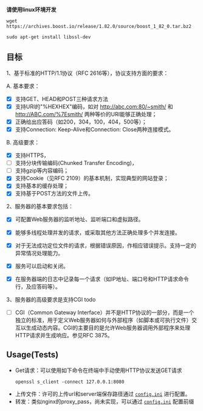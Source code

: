 **请使用linux环境开发**

```
wget https://archives.boost.io/release/1.82.0/source/boost_1_82_0.tar.bz2
```

```
sudo apt-get install libssl-dev
```

## 目标

1、基于标准的HTTP/1.1协议（RFC 2616等），协议支持方面的要求：

A. 基本要求：

+ [x]  支持GET、HEAD和POST三种请求方法
+ [x]  支持URI的"%HEXHEX"编码，如对 http://abc.com:80/~smith/ 和 http://ABC.com/%7Esmith/ 两种等价的URI能够正确处理；
+ [x]  正确给出应答码（如200，304，100，404，500等）；
+ [x]  支持Connection: Keep-Alive和Connection: Close两种连接模式。

B. 高级要求：

+ [x]  支持HTTPS，
+ [ ]  支持分块传输编码(Chunked Transfer Encoding)，
+ [ ]  支持gzip等内容编码；
+ [x]  支持Cookie（见RFC 2109）的基本机制，实现典型的网站登录；
+ [x]  支持基本的缓存处理；
+ [x]  支持基于POST方法的文件上传。

2、服务器的基本要求包括：

+ [x] 可配置Web服务器的监听地址、监听端口和虚拟路径。

+ [x] 能够多线程处理并发的请求，或采取其他方法正确处理多个并发连接。

+ [x] 对于无法成功定位文件的请求，根据错误原因，作相应错误提示。支持一定的异常情况处理能力。

+ [x] 服务可以启动和关闭。

+ [x] 在服务器端的日志中记录每一个请求（如IP地址、端口号和HTTP请求命令行，及应答码等）。

3、服务器的高级要求是支持CGI todo

+ [ ] CGI（Common Gateway
  Interface）并不是HTTP协议的一部分，而是一个独立的标准，用于定义Web服务器如何与外部程序（如脚本或可执行文件）交互以生成动态内容。CGI的主要目的是允许Web服务器调用外部程序来处理HTTP请求并生成响应。参见RFC
  3875。

## Usage(Tests)

- Get请求：可以使用如下命令在终端中手动使用HTTP协议发送GET请求
  ```shell
  openssl s_client -connect 127.0.0.1:8080 
  ``` 
- 上传文件：许可的上传url和server端保存路径通过 [`config.ini`](./config.ini) 进行配置。
- 转发：类似nginx的proxy_pass，尚未实现，可以通过 [`config.ini`](./config.ini) 配置前缀